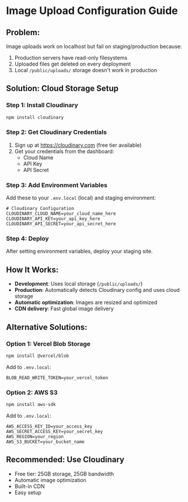 # Image Upload Configuration Guide

## Problem:
Image uploads work on localhost but fail on staging/production because:
1. Production servers have read-only filesystems
2. Uploaded files get deleted on every deployment
3. Local `/public/uploads/` storage doesn't work in production

## Solution: Cloud Storage Setup

### Step 1: Install Cloudinary
```bash
npm install cloudinary
```

### Step 2: Get Cloudinary Credentials
1. Sign up at https://cloudinary.com (free tier available)
2. Get your credentials from the dashboard:
   - Cloud Name
   - API Key  
   - API Secret

### Step 3: Add Environment Variables
Add these to your `.env.local` (local) and staging environment:

```env
# Cloudinary Configuration
CLOUDINARY_CLOUD_NAME=your_cloud_name_here
CLOUDINARY_API_KEY=your_api_key_here
CLOUDINARY_API_SECRET=your_api_secret_here
```

### Step 4: Deploy
After setting environment variables, deploy your staging site.

## How It Works:
- **Development**: Uses local storage (`/public/uploads/`)
- **Production**: Automatically detects Cloudinary config and uses cloud storage
- **Automatic optimization**: Images are resized and optimized
- **CDN delivery**: Fast global image delivery

## Alternative Solutions:

### Option 1: Vercel Blob Storage
```bash
npm install @vercel/blob
```
Add to `.env.local`:
```env
BLOB_READ_WRITE_TOKEN=your_vercel_token
```

### Option 2: AWS S3
```bash
npm install aws-sdk
```
Add to `.env.local`:
```env
AWS_ACCESS_KEY_ID=your_access_key
AWS_SECRET_ACCESS_KEY=your_secret_key
AWS_REGION=your_region
AWS_S3_BUCKET=your_bucket_name
```

## Recommended: Use Cloudinary
- Free tier: 25GB storage, 25GB bandwidth
- Automatic image optimization
- Built-in CDN
- Easy setup